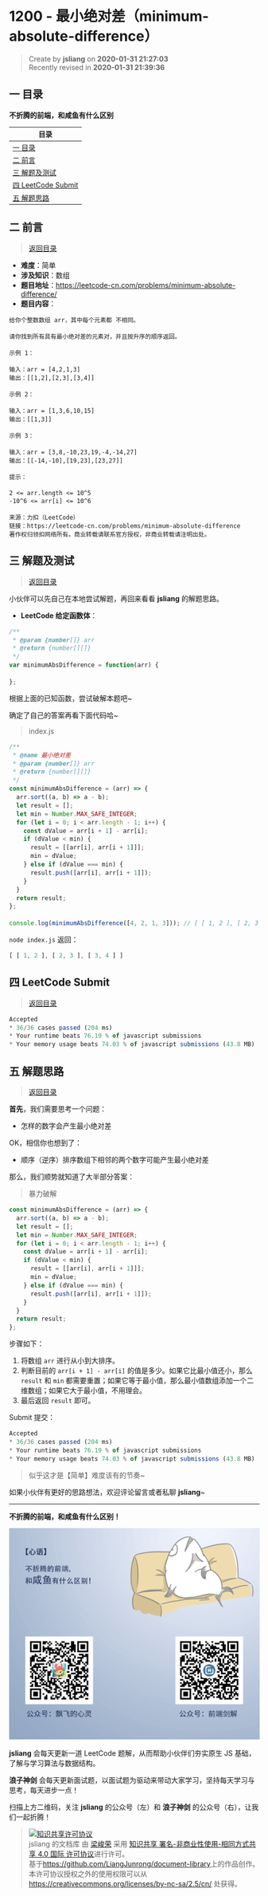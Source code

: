1200 - 最小绝对差（minimum-absolute-difference）
===

> Create by **jsliang** on **2020-01-31 21:27:03**  
> Recently revised in **2020-01-31 21:39:36**

## <a name="chapter-one" id="chapter-one"></a>一 目录

**不折腾的前端，和咸鱼有什么区别**

| 目录 |
| --- | 
| [一 目录](#chapter-one) | 
| <a name="catalog-chapter-two" id="catalog-chapter-two"></a>[二 前言](#chapter-two) |
| <a name="catalog-chapter-three" id="catalog-chapter-three"></a>[三 解题及测试](#chapter-three) |
| <a name="catalog-chapter-four" id="catalog-chapter-four"></a>[四 LeetCode Submit](#chapter-four) |
| <a name="catalog-chapter-five" id="catalog-chapter-five"></a>[五 解题思路](#chapter-five) |

## <a name="chapter-two" id="chapter-two"></a>二 前言

> [返回目录](#chapter-one)

* **难度**：简单
* **涉及知识**：数组
* **题目地址**：https://leetcode-cn.com/problems/minimum-absolute-difference/
* **题目内容**：

```
给你个整数数组 arr，其中每个元素都 不相同。

请你找到所有具有最小绝对差的元素对，并且按升序的顺序返回。

示例 1：

输入：arr = [4,2,1,3]
输出：[[1,2],[2,3],[3,4]]

示例 2：

输入：arr = [1,3,6,10,15]
输出：[[1,3]]

示例 3：

输入：arr = [3,8,-10,23,19,-4,-14,27]
输出：[[-14,-10],[19,23],[23,27]]

提示：

2 <= arr.length <= 10^5
-10^6 <= arr[i] <= 10^6

来源：力扣（LeetCode）
链接：https://leetcode-cn.com/problems/minimum-absolute-difference
著作权归领扣网络所有。商业转载请联系官方授权，非商业转载请注明出处。
```

## <a name="chapter-three" id="chapter-three"></a>三 解题及测试

> [返回目录](#chapter-one)

小伙伴可以先自己在本地尝试解题，再回来看看 **jsliang** 的解题思路。

* **LeetCode 给定函数体**：

```js
/**
 * @param {number[]} arr
 * @return {number[][]}
 */
var minimumAbsDifference = function(arr) {
    
};
```

根据上面的已知函数，尝试破解本题吧~

确定了自己的答案再看下面代码哈~

> index.js

```js
/**
 * @name 最小绝对差
 * @param {number[]} arr
 * @return {number[][]}
 */
const minimumAbsDifference = (arr) => {
  arr.sort((a, b) => a - b);
  let result = [];
  let min = Number.MAX_SAFE_INTEGER;
  for (let i = 0; i < arr.length - 1; i++) {
    const dValue = arr[i + 1] - arr[i];
    if (dValue < min) {
      result = [[arr[i], arr[i + 1]]];
      min = dValue;
    } else if (dValue === min) {
      result.push([arr[i], arr[i + 1]]);
    }
  }
  return result;
};

console.log(minimumAbsDifference([4, 2, 1, 3])); // [ [ 1, 2 ], [ 2, 3 ], [ 3, 4 ] ]
```

`node index.js` 返回：

```js
[ [ 1, 2 ], [ 2, 3 ], [ 3, 4 ] ]
```

## <a name="chapter-four" id="chapter-four"></a>四 LeetCode Submit

> [返回目录](#chapter-one)

```js
Accepted
* 36/36 cases passed (204 ms)
* Your runtime beats 76.19 % of javascript submissions
* Your memory usage beats 74.03 % of javascript submissions (43.8 MB)
```

## <a name="chapter-five" id="chapter-five"></a>五 解题思路

> [返回目录](#chapter-one)

**首先**，我们需要思考一个问题：

* 怎样的数字会产生最小绝对差

OK，相信你也想到了：

* 顺序（逆序）排序数组下相邻的两个数字可能产生最小绝对差

那么，我们顺势就知道了大半部分答案：

> 暴力破解

```js
const minimumAbsDifference = (arr) => {
  arr.sort((a, b) => a - b);
  let result = [];
  let min = Number.MAX_SAFE_INTEGER;
  for (let i = 0; i < arr.length - 1; i++) {
    const dValue = arr[i + 1] - arr[i];
    if (dValue < min) {
      result = [[arr[i], arr[i + 1]]];
      min = dValue;
    } else if (dValue === min) {
      result.push([arr[i], arr[i + 1]]);
    }
  }
  return result;
};
```

步骤如下：

1. 将数组 `arr` 进行从小到大排序。
2. 判断目前的 `arr[i + 1] - arr[i]` 的值是多少。如果它比最小值还小，那么 `result` 和 `min` 都需要重置；如果它等于最小值，那么最小值数组添加一个二维数组；如果它大于最小值，不用理会。
3. 最后返回 `result` 即可。

Submit 提交：

```js
Accepted
* 36/36 cases passed (204 ms)
* Your runtime beats 76.19 % of javascript submissions
* Your memory usage beats 74.03 % of javascript submissions (43.8 MB)
```

> 似乎这才是【简单】难度该有的节奏~

如果小伙伴有更好的思路想法，欢迎评论留言或者私聊 **jsliang**~

---

**不折腾的前端，和咸鱼有什么区别！**

![图](../../../public-repertory/img/z-index-small.png)

**jsliang** 会每天更新一道 LeetCode 题解，从而帮助小伙伴们夯实原生 JS 基础，了解与学习算法与数据结构。

**浪子神剑** 会每天更新面试题，以面试题为驱动来带动大家学习，坚持每天学习与思考，每天进步一点！

扫描上方二维码，关注 **jsliang** 的公众号（左）和 **浪子神剑** 的公众号（右），让我们一起折腾！

> <a rel="license" href="http://creativecommons.org/licenses/by-nc-sa/4.0/"><img alt="知识共享许可协议" style="border-width:0" src="https://i.creativecommons.org/l/by-nc-sa/4.0/88x31.png" /></a><br /><span xmlns:dct="http://purl.org/dc/terms/" property="dct:title">jsliang 的文档库</span> 由 <a xmlns:cc="http://creativecommons.org/ns#" href="https://github.com/LiangJunrong/document-library" property="cc:attributionName" rel="cc:attributionURL">梁峻荣</a> 采用 <a rel="license" href="http://creativecommons.org/licenses/by-nc-sa/4.0/">知识共享 署名-非商业性使用-相同方式共享 4.0 国际 许可协议</a>进行许可。<br />基于<a xmlns:dct="http://purl.org/dc/terms/" href="https://github.com/LiangJunrong/document-library" rel="dct:source">https://github.com/LiangJunrong/document-library</a>上的作品创作。<br />本许可协议授权之外的使用权限可以从 <a xmlns:cc="http://creativecommons.org/ns#" href="https://creativecommons.org/licenses/by-nc-sa/2.5/cn/" rel="cc:morePermissions">https://creativecommons.org/licenses/by-nc-sa/2.5/cn/</a> 处获得。